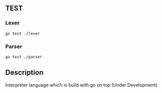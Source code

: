 TEST
----

### Lexer
```
go test ./lexer
```

### Parser
```
go test ./parser
```
Description
-----

Interpreter language which is build with go on top (Under Development)
